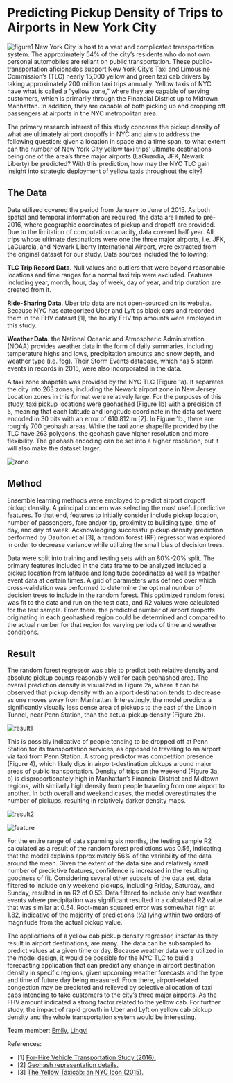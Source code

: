# Predicting Pickup Density of Trips to Airports in New York City

![figure1](figure/Figure1.PNG)
New York City is host to a vast and complicated transportation system. The approximately 54% of the city’s residents who do not own personal automobiles are reliant on public transportation. These public-transportation aficionados support New York City’s Taxi and Limousine Commission’s (TLC) nearly 15,000 yellow and green taxi cab drivers by taking approximately 200 million taxi trips annually. Yellow taxis of NYC have what is called a “yellow zone,” where they are capable of serving customers, which is primarily through the Financial District up to Midtown Manhattan. In addition, they are capable of both picking up and dropping off passengers at airports in the NYC metropolitan area.

The primary research interest of this study concerns the pickup density of what are ultimately airport dropoffs in NYC and aims to address the following question: given a location in space and a time span, to what extent can the number of New York City yellow taxi trips’ ultimate destinations being one of the area’s three major airports (LaGuardia, JFK, Newark Liberty) be predicted? With this prediction, how may the NYC TLC gain insight into strategic deployment of yellow taxis throughout the city?

## The Data
Data utilized covered the period from January to June of 2015. As both spatial and temporal information are required, the data are limited to pre-2016, where geographic coordinates of pickup and dropoff are provided. Due to the limitation of computation capacity, data covered half year. All trips whose ultimate destinations were one the three major airports, i.e. JFK, LaGuardia, and Newark Liberty International Airport, were extracted from the original dataset for our study. Data sources included the following:

__TLC Trip Record Data__. Null values and outliers that were beyond reasonable locations and time ranges for a normal taxi trip were excluded. Features including year, month, hour, day of week, day of year, and trip duration are created from it.

__Ride-Sharing Data__.  Uber trip data are not open-sourced on its website. Because NYC has categorized Uber and Lyft as black cars and recorded them in the FHV dataset [1], the hourly FHV trip amounts were employed in this study.

__Weather Data__. the National Oceanic and Atmospheric Administration (NOAA) provides weather data in the form of daily summaries, including temperature highs and lows, precipitation amounts and snow depth, and weather type (i.e. fog). Their Storm Events database, which has 5 storm events in records in 2015, were also incorporated in the data.

A taxi zone shapefile was provided by the NYC TLC (Figure 1a). It separates the city into 263 zones, including the Newark airport zone in New Jersey. Location zones in this format were relatively large. For the purposes of this study, taxi pickup locations were geohashed (Figure 1b) with a precision of 5, meaning that each latitude and longitude coordinate in the data set were encoded in 30 bits with an error of 610.812 m [2]. In Figure 1b., there are roughly 700 geohash areas. While the taxi zone shapefile provided by the TLC have 263 polygons, the geohash gave higher resolution and more flexibility. The geohash encoding can be set into a higher resolution, but it will also make the dataset larger.

![zone](figure/zone.PNG)

## Method
Ensemble learning methods were employed to predict airport dropoff pickup density. A principal concern was selecting the most useful predictive features. To that end, features to initially consider include pickup location, number of passengers, fare and/or tip, proximity to building type, time of day, and day of week. Acknowledging successful pickup density prediction performed by Daulton et al [3], a random forest (RF) regressor was explored in order to decrease variance while utilizing the small bias of decision trees.

Data were split into training and testing sets with an 80%-20% split. The primary features included in the data frame to be analyzed included a pickup location from latitude and longitude coordinates as well as weather event data at certain times. A grid of parameters was defined over which cross-validation was performed to determine the optimal number of decision trees to include in the random forest. This optimized random forest was fit to the data and run on the test data, and R2  values were calculated for the test sample. From there, the predicted number of airport dropoffs originating in each geohashed region could be determined and compared to the actual number for that region for varying periods of time and weather conditions.

## Result
The random forest regressor was able to predict both relative density and absolute pickup counts reasonably well for each geohashed area. The overall prediction density is visualized in Figure 2a, where it can be observed that pickup density with an airport destination tends to decrease as one moves away from Manhattan. Interestingly, the model predicts a significantly visually less dense area of pickups to the east of the Lincoln Tunnel, near Penn Station, than the actual pickup density (Figure 2b).

![result1](figure/result1.PNG)

This is possibly indicative of people tending to be dropped off at Penn Station for its transportation services, as opposed to traveling to an airport via taxi from Penn Station. A strong predictor was competition presence (Figure 4), which likely dips in airport-destination pickups around major areas of public transportation. Density of trips on the weekend (Figure 3a, b) is disproportionately high in Manhattan’s Financial District and Midtown regions, with similarly high density from people traveling from one airport to another. In both overall and weekend cases, the model overestimates the number of pickups, resulting in relatively darker density maps.

![result2](figure/result2.PNG)

![feature](figure/featurerank.PNG)

For the entire range of data spanning six months, the testing sample R2  calculated as a result of the random forest predictions was 0.56, indicating that the model explains approximately 56% of the variability of the data around the mean. Given the extent of the data size and relatively small number of predictive features, confidence is increased in the resulting goodness of fit. Considering several other subsets of the data set, data filtered to include only weekend pickups, including Friday, Saturday, and Sunday, resulted in an R2 of 0.53. Data filtered to include only bad weather events where precipitation was significant resulted in a calculated R2 value that was similar at 0.54. Root-mean squared error was somewhat high at 1.82, indicative of the majority of predictions (2⁄3) lying within two orders of magnitude from the actual pickup value.

The applications of a yellow cab pickup density regressor, insofar as they result in airport destinations, are many. The data can be subsampled to predict values at a given time or day. Because weather data were utilized in the model design, it would be possible for the NYC TLC to build a forecasting application that can predict any change in airport destination density in specific regions, given upcoming weather forecasts and the type and time of future day being measured. From there, airport-related congestion may be predicted and relieved by selective allocation of taxi cabs intending to take customers to the city’s three major airports. As the FHV amount indicated a strong factor related to the yellow cab. For further study, the impact of rapid growth in Uber and Lyft on yellow cab pickup density and the whole transportation system would be interesting.

Team member:
[Emily](https://github.com/ekh331), [Lingyi](https://github.com/lingyielia)

References:
- [1] [For-Hire Vehicle Transportation Study (2016).](http://www1.nyc.gov/assets/operations/downloads/pdf/For-Hire-Vehicle-Transportation-Study.pdf)
- [2] [Geohash representation details.](https://github.com/tammoippen/geohash-hilbert)
- [3] [The Yellow Taxicab: an NYC Icon (2015).](http://sdaulton.github.io/TaxiPrediction/)
